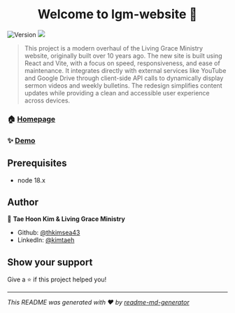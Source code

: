 <h1 align="center">Welcome to lgm-website 👋</h1>
<p>
  <img alt="Version" src="https://img.shields.io/badge/version-0.0.0-blue.svg?cacheSeconds=2592000" />
  <img src="https://img.shields.io/badge/node-18.x-blue.svg" />
</p>

> This project is a modern overhaul of the Living Grace Ministry website, originally built over 10 years ago. The new site is built using React and Vite, with a focus on speed, responsiveness, and ease of maintenance. It integrates directly with external services like YouTube and Google Drive through client-side API calls to dynamically display sermon videos and weekly bulletins. The redesign simplifies content updates while providing a clean and accessible user experience across devices.

### 🏠 [Homepage](livinggraceminsitry.org)

### ✨ [Demo](livinggraceministry.org)

## Prerequisites

- node 18.x

## Author

👤 **Tae Hoon Kim & Living Grace Ministry**

- Github: [@thkimsea43](https://github.com/thkimsea43)
- LinkedIn: [@kimtaeh](https://linkedin.com/in/kimtaeh)

## Show your support

Give a ⭐️ if this project helped you!

---

_This README was generated with ❤️ by [readme-md-generator](https://github.com/kefranabg/readme-md-generator)_
